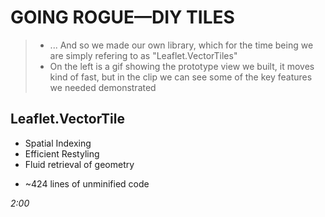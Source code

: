 # GOING ROGUE—DIY TILES
> * ... And so we made our own library, which for the time being we are simply refering to as "Leaflet.VectorTiles"
> * On the left is a gif showing the prototype view we built, it moves kind of fast, but in the clip we can see some of the key features we needed demonstrated

## Leaflet.VectorTile
  * Spatial Indexing
  * Efficient Restyling
  * Fluid retrieval of geometry
  >

  * ~424 lines of unminified code

_2:00_
